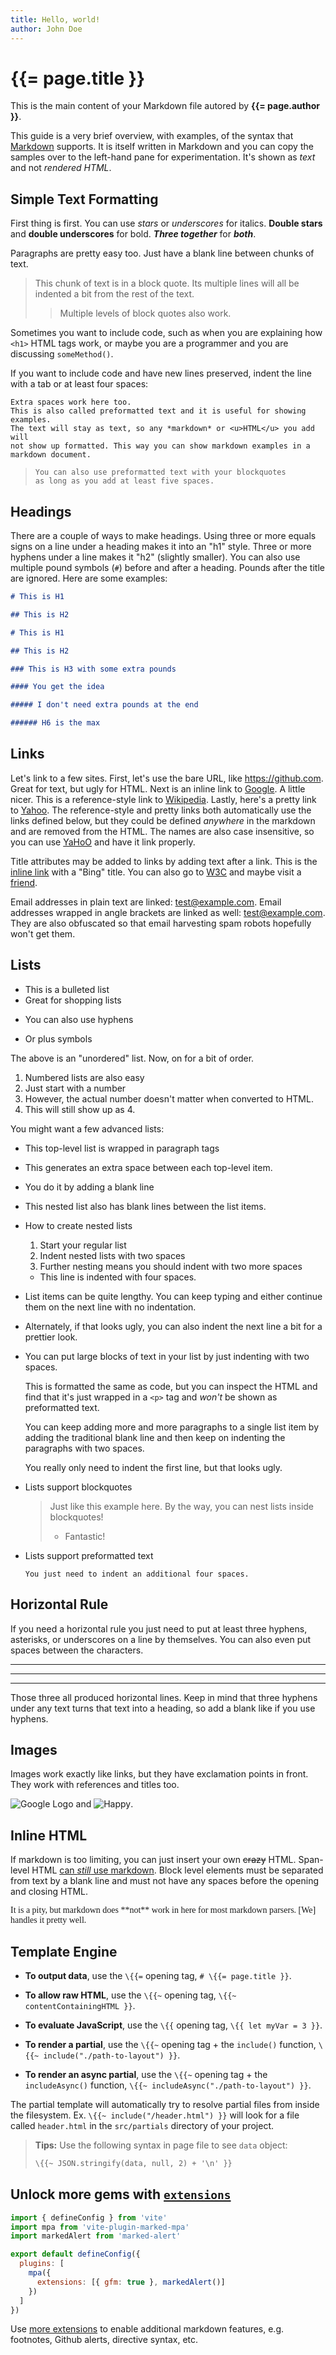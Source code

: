 ```yaml
---
title: Hello, world!
author: John Doe
---
```


# {{= page.title }}

This is the main content of your Markdown file autored by **{{= page.author }}**.

This guide is a very brief overview, with examples, of the syntax that [Markdown] supports. It is itself written in Markdown and you can copy the samples over to the left-hand pane for experimentation. It's shown as _text_ and not _rendered HTML_.

[Markdown]: http://daringfireball.net/projects/markdown/

## Simple Text Formatting

First thing is first. You can use _stars_ or _underscores_ for italics. **Double stars** and **double underscores** for bold. **_Three together_** for **_both_**.

Paragraphs are pretty easy too. Just have a blank line between chunks of text.

> This chunk of text is in a block quote. Its multiple lines will all be
> indented a bit from the rest of the text.
>
> > Multiple levels of block quotes also work.

Sometimes you want to include code, such as when you are explaining how `<h1>` HTML tags work, or maybe you are a programmer and you are discussing `someMethod()`.

If you want to include code and have new
lines preserved, indent the line with a tab
or at least four spaces:

    Extra spaces work here too.
    This is also called preformatted text and it is useful for showing examples.
    The text will stay as text, so any *markdown* or <u>HTML</u> you add will
    not show up formatted. This way you can show markdown examples in a
    markdown document.

>     You can also use preformatted text with your blockquotes
>     as long as you add at least five spaces.

## Headings

There are a couple of ways to make headings. Using three or more equals signs on a line under a heading makes it into an "h1" style. Three or more hyphens under a line makes it "h2" (slightly smaller). You can also use multiple pound symbols (`#`) before and after a heading. Pounds after the title are ignored. Here are some examples:

```md
# This is H1

## This is H2

# This is H1

## This is H2

### This is H3 with some extra pounds

#### You get the idea

##### I don't need extra pounds at the end

###### H6 is the max
```

## Links

Let's link to a few sites. First, let's use the bare URL, like <https://github.com>. Great for text, but ugly for HTML.
Next is an inline link to [Google](https://www.google.com). A little nicer.
This is a reference-style link to [Wikipedia][1].
Lastly, here's a pretty link to [Yahoo]. The reference-style and pretty links both automatically use the links defined below, but they could be defined _anywhere_ in the markdown and are removed from the HTML. The names are also case insensitive, so you can use [YaHoO] and have it link properly.

[1]: https://www.wikipedia.org
[Yahoo]: https://www.yahoo.com

Title attributes may be added to links by adding text after a link.
This is the [inline link](https://www.bing.com 'Bing') with a "Bing" title.
You can also go to [W3C][2] and maybe visit a [friend].

[2]: https://w3c.org 'The W3C puts out specs for web-based things'
[Friend]: https://facebook.com 'Facebook!'

Email addresses in plain text are linked: test@example.com.
Email addresses wrapped in angle brackets are linked as well: <test@example.com>.
They are also obfuscated so that email harvesting spam robots hopefully won't get them.

## Lists

- This is a bulleted list
- Great for shopping lists

* You can also use hyphens

- Or plus symbols

The above is an "unordered" list. Now, on for a bit of order.

1. Numbered lists are also easy
2. Just start with a number
3. However, the actual number doesn't matter when converted to HTML.
4. This will still show up as 4.

You might want a few advanced lists:

- This top-level list is wrapped in paragraph tags
- This generates an extra space between each top-level item.

- You do it by adding a blank line

- This nested list also has blank lines between the list items.

- How to create nested lists

  1. Start your regular list
  2. Indent nested lists with two spaces
  3. Further nesting means you should indent with two more spaces

  - This line is indented with four spaces.

- List items can be quite lengthy. You can keep typing and either continue
  them on the next line with no indentation.

- Alternately, if that looks ugly, you can also
  indent the next line a bit for a prettier look.

- You can put large blocks of text in your list by just indenting with two spaces.

  This is formatted the same as code, but you can inspect the HTML
  and find that it's just wrapped in a `<p>` tag and _won't_ be shown
  as preformatted text.

  You can keep adding more and more paragraphs to a single
  list item by adding the traditional blank line and then keep
  on indenting the paragraphs with two spaces.

  You really only need to indent the first line,
  but that looks ugly.

- Lists support blockquotes

  > Just like this example here. By the way, you can
  > nest lists inside blockquotes!
  >
  > - Fantastic!

- Lists support preformatted text

      You just need to indent an additional four spaces.

## Horizontal Rule

If you need a horizontal rule you just need to put at least three hyphens, asterisks, or underscores on a line by themselves. You can also even put spaces between the characters.

---

---

---

Those three all produced horizontal lines. Keep in mind that three hyphens under any text turns that text into a heading, so add a blank like if you use hyphens.

## Images

Images work exactly like links, but they have exclamation points in front. They work with references and titles too.

![Google Logo](https://www.google.com/images/errors/logo_sm.gif) and ![Happy].

[Happy]: https://api-ninjas-data.s3.us-west-2.amazonaws.com/emojis/U%2B1F642.png '"Smiley face"'

## Inline HTML

If markdown is too limiting, you can just insert your own <strike>crazy</strike> HTML. Span-level HTML <u>can _still_ use markdown</u>. Block level elements must be separated from text by a blank line and must not have any spaces before the opening and closing HTML.

<div style='font-family: "Comic Sans MS", "Comic Sans", cursive;'>
It is a pity, but markdown does **not** work in here for most markdown parsers.
[We] handles it pretty well.
</div>

## Template Engine

- **To output data**, use the `\{{=` opening tag, `# \{{= page.title }}`.

- **To allow raw HTML**, use the `\{{~` opening tag, `\{{~ contentContainingHTML }}`.

- **To evaluate JavaScript**, use the `\{{` opening tag, `\{{ let myVar = 3 }}`.

- **To render a partial**, use the `\{{~` opening tag + the `include()` function, `\{{~ include("./path-to-layout") }}`.

- **To render an async partial**, use the `\{{~` opening tag + the `includeAsync()` function, `\{{~ includeAsync("./path-to-layout") }}`.

The partial template will automatically try to resolve partial files from inside the filesystem. Ex. `\{{~ include("/header.html") }}` will look for a file called `header.html` in the `src/partials` directory of your project.

> **Tips:** Use the following syntax in page file to see `data` object:
>
> ```html
> \{{~ JSON.stringify(data, null, 2) + '\n' }}
> ```

## Unlock more gems with [`extensions`](https://github.com/bent10/marked-extensions)

```js
import { defineConfig } from 'vite'
import mpa from 'vite-plugin-marked-mpa'
import markedAlert from 'marked-alert'

export default defineConfig({
  plugins: [
    mpa({
      extensions: [{ gfm: true }, markedAlert()]
    })
  ]
})
```

Use [more extensions](https://github.com/bent10/marked-extensions) to enable additional markdown features, e.g. footnotes, Github alerts, directive syntax, etc.
